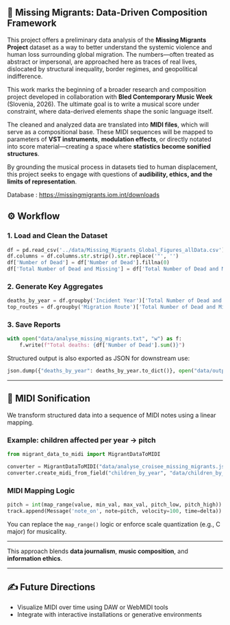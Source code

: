 

## 🎼 Missing Migrants: Data-Driven Composition Framework


This project offers a preliminary data analysis of the **Missing Migrants Project** dataset as a way to better understand the systemic violence and human loss surrounding global migration. The numbers—often treated as abstract or impersonal, are approached here as traces of real lives, dislocated by structural inequality, border regimes, and geopolitical indifference.

This work marks the beginning of a broader research and composition project developed in collaboration with **Bled Contemporary Music Week** (Slovenia, 2026). The ultimate goal is to write a musical score under constraint, where data-derived elements shape the sonic language itself.

The cleaned and analyzed data are translated into **MIDI files**, which will serve as a compositional base. These MIDI sequences will be mapped to parameters of **VST instruments**, **modulation effects**, or directly notated into score material—creating a space where **statistics become sonified structures**.

By grounding the musical process in datasets tied to human displacement, this project seeks to engage with questions of **audibility, ethics, and the limits of representation**.

Database : https://missingmigrants.iom.int/downloads

## ⚙️ Workflow

### 1. Load and Clean the Dataset

```python
df = pd.read_csv('../data/Missing_Migrants_Global_Figures_allData.csv')
df.columns = df.columns.str.strip().str.replace('"', '')
df['Number of Dead'] = df['Number of Dead'].fillna(0)
df['Total Number of Dead and Missing'] = df['Total Number of Dead and Missing'].fillna(0)
```

### 2. Generate Key Aggregates

```python
deaths_by_year = df.groupby('Incident Year')['Total Number of Dead and Missing'].sum()
top_routes = df.groupby('Migration Route')['Total Number of Dead and Missing'].sum().sort_values(ascending=False)
```

### 3. Save Reports

```python
with open("data/analyse_missing_migrants.txt", "w") as f:
    f.write(f"Total deaths: {df['Number of Dead'].sum()}")
```

Structured output is also exported as JSON for downstream use:

```python
json.dump({"deaths_by_year": deaths_by_year.to_dict()}, open("data/output.json", "w"))
```

---

## 🎵 MIDI Sonification

We transform structured data into a sequence of MIDI notes using a linear mapping.

### Example: children affected per year → pitch

```python
from migrant_data_to_midi import MigrantDataToMIDI

converter = MigrantDataToMIDI("data/analyse_croisee_missing_migrants.json")
converter.create_midi_from_field("children_by_year", "data/children_by_year.mid")
```

### MIDI Mapping Logic

```python
pitch = int(map_range(value, min_val, max_val, pitch_low, pitch_high))
track.append(Message('note_on', note=pitch, velocity=100, time=delta))
```

You can replace the `map_range()` logic or enforce scale quantization (e.g., C major) for musicality.

---


This approach blends **data journalism**, **music composition**, and **information ethics**.

---

## ✍️ Future Directions

* Visualize MIDI over time using DAW or WebMIDI tools
* Integrate with interactive installations or generative environments

